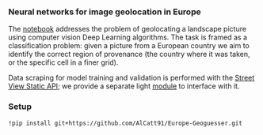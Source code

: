 ### Neural networks for image geolocation in Europe

The [notebook](https://github.com/AlCatt91/Europe-Geoguesser/blob/main/Geoguesser.ipynb) addresses the problem of geolocating a landscape picture using computer vision Deep Learning algorithms. The task is framed as a classification problem: given a picture from a European country we aim to identify the correct region of provenance (the country where it was taken, or the specific cell in a finer grid).

Data scraping for model training and validation is performed with the [Street View Static API](https://developers.google.com/maps/documentation/streetview/overview?hl=it); we provide a separate light [module](https://github.com/AlCatt91/Europe-Geoguesser/tree/main/src/streetviewapi) to interface with it.

### Setup

`!pip install git+https://github.com/AlCatt91/Europe-Geoguesser.git`
